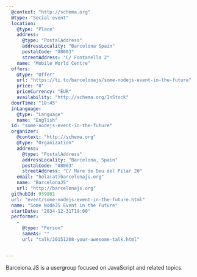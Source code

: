```yaml
---
  @context: "http://schema.org"
  @type: "Social event"
  location: 
    @type: "Place"
    address: 
      @type: "PostalAddress"
      addressLocality: "Barcelona Spain"
      postalCode: "08003"
      streetAddress: "C/ Fontanella 2"
    name: "Mobile World Centre"
  offers: 
    @type: "Offer"
    url: "https://ti.to/barcelonajs/some-nodejs-event-in-the-future"
    price: "0"
    priceCurrency: "EUR"
    availability: "http://schema.org/InStock"
  doorTime: "18:45"
  inLanguage: 
    @type: "Language"
    name: "English"
  id: "some-nodejs-event-in-the-future"
  organizer: 
    @context: "http://schema.org"
    @type: "Organization"
    address: 
      @type: "PostalAddress"
      addressLocality: "Barcelona, Spain"
      postalCode: "08003"
      streetAddress: "C/ Mare de Deu del Pilar 20"
    email: "hola(at)barcelonajs.org"
    name: "BarcelonaJS"
    url: "http://barcelonajs.org"
  githubId: 939881
  url: "event/some-nodejs-event-in-the-future.html"
  name: "Some NodeJS Event in the Future"
  startDate: "2034-12-31T19:00"
  performer: 
    - 
      @type: "Person"
      sameAs: ""
      url: "talk/20151208-your-awesome-talk.html"


---
```

Barcelona.JS is a usergroup focused on JavaScript and related topics.
